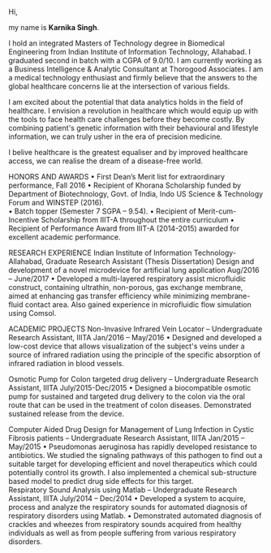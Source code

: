 
Hi,

my name is **Karnika Singh**.

I hold an integrated Masters of Technology degree in Biomedical Engineering from Indian Institute of Information Technology, Allahabad.
I graduated second in batch with a CGPA of 9.0/10. I am currently working as a Business Intelligence & Analytic Consultant at Thorogood Associates. I am a medical technology enthusiast and firmly believe that the answers to the global healthcare concerns lie at the intersection of various fields. 

I am excited about the potential that data analytics holds in the field of healthcare. I envision a revolution in healthcare which would equip up with the tools to face health care challenges before they become costly. By combining patient's genetic information with their behavioural and lifestyle information, we can truly usher in the era of precision medicine.

I belive healthcare is the greatest equaliser and by improved healthcare access, we can realise the dream of a disease-free world.


HONORS AND AWARDS
•	First Dean’s Merit list for extraordinary performance, Fall 2016
•	Recipient of Khorana Scholarship funded by Department of Biotechnology, Govt. of India, Indo US Science & Technology Forum and WINSTEP (2016).  
•	Batch topper (Semester 7 SGPA – 9.54). 
•	Recipient of Merit-cum-Incentive Scholarship from IIIT-A throughout the entire curriculum
•	Recipient of Performance Award from IIIT-A (2014-2015) awarded for excellent academic performance.


RESEARCH EXPERIENCE
Indian Institute of Information Technology-Allahabad, Graduate Research Assistant (Thesis Dissertation)
Design and development of a novel microdevice for artificial lung application 		       Aug/2016 – June/2017
•	Developed a multi-layered respiratory assist microfluidic construct, containing ultrathin, non-porous, gas exchange membrane, aimed at enhancing gas transfer efficiency while minimizing membrane-fluid contact area.  Also gained experience in microfluidic flow simulation using Comsol.

ACADEMIC PROJECTS
Non-Invasive Infrared Vein Locator – Undergraduate Research Assistant, IIITA		        Jan/2016 – May/2016 
•	Designed and developed a low-cost device that allows visualization of the subject's veins under a source of infrared radiation using the principle of the specific absorption of infrared radiation in blood vessels.

Osmotic Pump for Colon targeted drug delivery – Undergraduate Research Assistant, IIITA      July/2015-Dec/2015 
•	Designed a biocompatible osmotic pump for sustained and targeted drug delivery to the colon via the oral route that can be used in the treatment of colon diseases. Demonstrated sustained release from the device.

Computer Aided Drug Design for Management of Lung Infection in Cystic Fibrosis patients – Undergraduate Research Assistant, IIITA       		       				                        Jan/2015 – May/2015 
•	Pseudomonas aeruginosa has rapidly developed resistance to antibiotics. We studied the signaling pathways of this pathogen to find out a suitable target for developing efficient and novel therapeutics which could potentially control its growth. I also implemented a chemical sub-structure based model to predict drug side effects for this target.					
Respiratory Sound Analysis using Matlab – Undergraduate Research Assistant, IIITA	        July/2014 – Dec/2014
•	Developed a system to acquire, process and analyze the respiratory sounds for automated diagnosis of respiratory disorders using Matlab. 
•	Demonstrated automated diagnosis of crackles and wheezes from respiratory sounds acquired from healthy individuals as well as from people suffering from various respiratory disorders.
